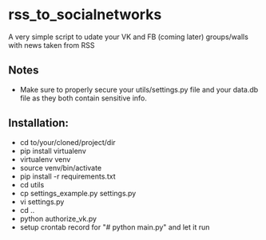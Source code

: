 # rss_to_socialnetworks
A very simple script to udate your VK and FB (coming later) groups/walls with news taken from RSS

## Notes
- Make sure to properly secure your utils/settings.py file and your data.db file as they both contain sensitive info.

## Installation:
- cd to/your/cloned/project/dir
- pip install virtualenv
- virtualenv venv
- source venv/bin/activate
- pip install -r requirements.txt
- cd utils
- cp settings_example.py settings.py
- vi settings.py
- cd ..
- python authorize_vk.py
- setup crontab record for "# python main.py" and let it run 
